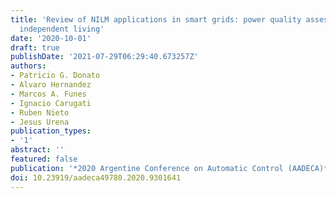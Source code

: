 ```yaml
---
title: 'Review of NILM applications in smart grids: power quality assessment and assisted
  independent living'
date: '2020-10-01'
draft: true
publishDate: '2021-07-29T06:29:40.673257Z'
authors:
- Patricio G. Donato
- Alvaro Hernandez
- Marcos A. Funes
- Ignacio Carugati
- Ruben Nieto
- Jesus Urena
publication_types:
- '1'
abstract: ''
featured: false
publication: '*2020 Argentine Conference on Automatic Control (AADECA)*'
doi: 10.23919/aadeca49780.2020.9301641
---
```


